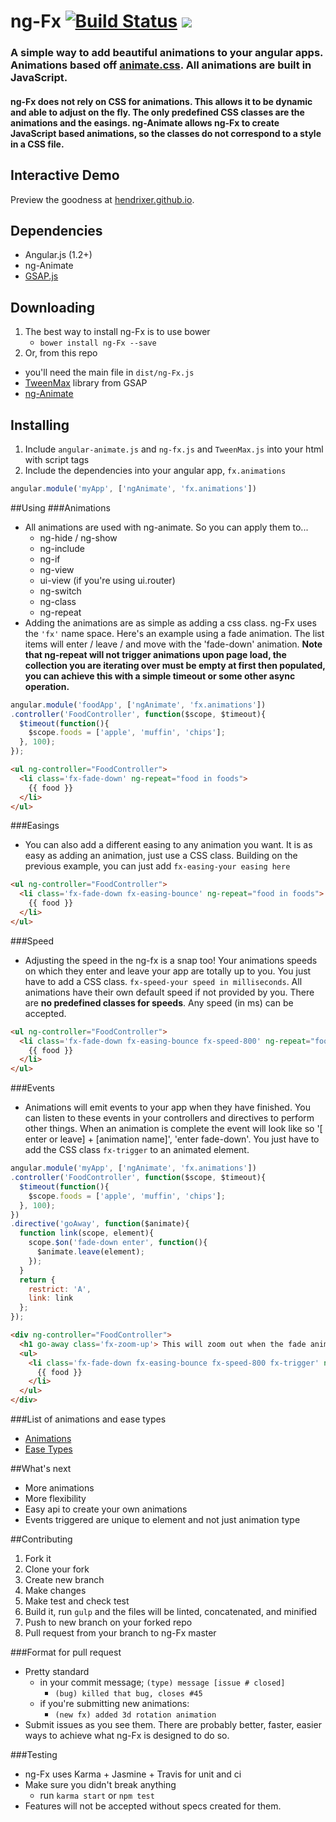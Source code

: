 ng-Fx    [![Build Status](https://travis-ci.org/Hendrixer/ng-Fx.svg?branch=master)](https://travis-ci.org/Hendrixer/ng-Fx)   <img src="http://img.shields.io/badge/Built%20with-Gulp-red.svg" />
===============

### A simple way to add beautiful animations to your angular apps. Animations based off [animate.css](http://daneden.github.io/animate.css/). All animations are built in JavaScript.

#### ng-Fx does not rely on CSS for animations. This allows it to be dynamic and able to adjust on the fly. The only predefined CSS classes are the animations and the easings. ng-Animate allows ng-Fx to create JavaScript based animations, so the classes do not correspond to a style in a CSS file.

## Interactive Demo
Preview the goodness at [hendrixer.github.io](https://hendrixer.github.io/).

## Dependencies
+ Angular.js (1.2+)
+ ng-Animate
+ [GSAP.js](http://www.greensock.com/gsap-js/)

## Downloading
1. The best way to install ng-Fx is to use bower
    + ```bower install ng-Fx --save```
2. Or, from this repo
  + you'll need the main file in ```dist/ng-Fx.js```
  + [TweenMax](https://github.com/greensock/GreenSock-JS/) library from GSAP
  + [ng-Animate](http://google.com)

## Installing
1. Include ```angular-animate.js``` and ```ng-fx.js``` and ```TweenMax.js``` into your html with script tags
2. Include the dependencies into your angular app,  ```fx.animations```
```javascript
angular.module('myApp', ['ngAnimate', 'fx.animations'])
```
##Using
###Animations
+ All animations are used with ng-animate. So you can apply them to...
  + ng-hide / ng-show
  + ng-include
  + ng-if
  + ng-view
  + ui-view (if you're using ui.router)
  + ng-switch
  + ng-class
  + ng-repeat
+ Adding the animations are as simple as adding a css class. ng-Fx uses the ```'fx'``` name space. Here's an example using a fade animation. The list items will enter / leave / and move with the 'fade-down' animation. __Note that ng-repeat will not trigger animations upon page load, the collection you are iterating over must be empty at first then populated, you can achieve this with a simple timeout or some other async operation.__

```javascript
angular.module('foodApp', ['ngAnimate', 'fx.animations'])
.controller('FoodController', function($scope, $timeout){
  $timeout(function(){
    $scope.foods = ['apple', 'muffin', 'chips'];
  }, 100);
});
```
``` html
<ul ng-controller="FoodController">
  <li class='fx-fade-down' ng-repeat="food in foods">
    {{ food }}
  </li>
</ul>
```
###Easings
+ You can also add a different easing to any animation you want. It is as easy as adding an animation, just use a CSS class. Building on the previous example, you can just add ```fx-easing-your easing here```
``` html
<ul ng-controller="FoodController">
  <li class='fx-fade-down fx-easing-bounce' ng-repeat="food in foods">
    {{ food }}
  </li>
</ul>
```
###Speed
+ Adjusting the speed in the ng-fx is a snap too! Your animations speeds on which they enter and leave your app are totally up to you. You just have to add a CSS class. ```fx-speed-your speed in milliseconds```. All animations have their own default speed if not provided by you. There are __no predefined classes for speeds__. Any speed (in ms) can be accepted.
``` html
<ul ng-controller="FoodController">
  <li class='fx-fade-down fx-easing-bounce fx-speed-800' ng-repeat="food in foods">
    {{ food }}
  </li>
</ul>
```
###Events
+ Animations will emit events to your app when they have finished. You can listen to these events in your controllers and directives to perform other things. When an animation is complete the event will look like so '[ enter or leave] + [animation name]', 'enter fade-down'. You just have to add the CSS class ```fx-trigger``` to an animated element.
``` javascript
angular.module('myApp', ['ngAnimate', 'fx.animations'])
.controller('FoodController', function($scope, $timeout){
  $timeout(function(){
    $scope.foods = ['apple', 'muffin', 'chips'];
  }, 100);
})
.directive('goAway', function($animate){
  function link(scope, element){
    scope.$on('fade-down enter', function(){
      $animate.leave(element);
    });
  }
  return {
    restrict: 'A',
    link: link
  };
});
```
``` html
<div ng-controller="FoodController">
  <h1 go-away class='fx-zoom-up'> This will zoom out when the fade animation is done</h1>
  <ul>
    <li class='fx-fade-down fx-easing-bounce fx-speed-800 fx-trigger' ng-repeat="food in foods">
      {{ food }}
    </li>
  </ul>
</div>
```
###List of animations and ease types
+ [Animations](https://github.com/Hendrixer/ng-Fx/blob/master/animationList.txt)
+ [Ease Types](https://github.com/Hendrixer/ng-Fx/blob/master/easingList.txt)

##What's next
+ More animations
+ More flexibility
+ Easy api to create your own animations
+ Events triggered are unique to element and not just animation type

##Contributing
1. Fork it
2. Clone your fork
3. Create new branch
4. Make changes
5. Make test and check test
6. Build it, run ```gulp``` and the files will be linted, concatenated, and minified
7. Push to new branch on your forked repo
8. Pull request from your branch to ng-Fx master

###Format for pull request
+ Pretty standard
  + in your commit message; ```(type) message [issue # closed]```
    + ```(bug) killed that bug, closes #45```
  + if you're submitting new animations:
    + ```(new fx) added 3d rotation animation ```
+ Submit issues as you see them. There are probably better, faster, easier ways to achieve what ng-Fx is designed to do so.

###Testing
+ ng-Fx uses Karma + Jasmine + Travis for unit and ci
+ Make sure you didn't break anything
  + run ```karma start``` or ```npm test```
+ Features will not be accepted without specs created for them.
